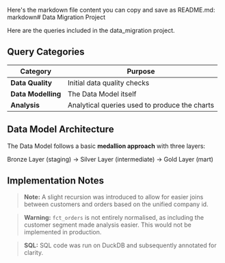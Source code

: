 Here's the markdown file content you can copy and save as README.md:
markdown# Data Migration Project

Here are the queries included in the data_migration project.

## Query Categories

| Category | Purpose |
|----------|---------|
| **Data Quality** | Initial data quality checks |
| **Data Modelling** | The Data Model itself |
| **Analysis** | Analytical queries used to produce the charts |

## Data Model Architecture

The Data Model follows a basic **medallion approach** with three layers:

Bronze Layer (staging) → Silver Layer (intermediate) → Gold Layer (mart)

## Implementation Notes

> **Note:** A slight recursion was introduced to allow for easier joins between customers and orders based on the unified company id.

> **Warning:** `fct_orders` is not entirely normalised, as including the customer segment made analysis easier. This would not be implemented in production.

> **SQL:** SQL code was run on DuckDB and subsequently annotated for clarity. 
